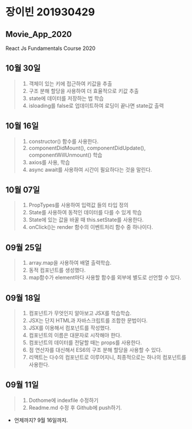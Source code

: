 # 장이빈 201930429
## Movie_App_2020
React Js Fundamentals Course 2020

## 10월 30일
> 1. 객체이 있는 키에 접근하여 키값을 추출
> 2. 구조 분해 할당을 사용하여 더 효율적으로 키값 추출
> 3. state에 데이터를 저장하는 법 학습
> 4. isloading를 false로 업데이트하여 로딩이 끝나면 state값 출력

## 10월 16일
> 1. constructor() 함수를 사용한다.
> 2. componentDidMount(), componentDidUpdate(), componentWillUnmount() 학습
> 3. axios를 사용, 학습
> 4. async await를 사용하여 시간이 필요하다는 것을 말린다.

## 10월 07일
> 1. PropTypes를 사용하여 입력값 들의 타입 정의
> 2. State를 사용하여 동적인 데이터를 다를 수 있게 학습
> 3. State에 있는 값을 바꿀 때 this.setState를 사용한다.
> 4. onClick()는 render 함수의 이벤트처리 함수 중 하나이다.

## 09월 25일
> 1. array.map을 사용하여 배열 출력학습.
> 2. 동적 컴포넌트를 생성했다.
> 3. map함수가 element마다 사용할 함수를 외부에 별도로 선언할 수 있다.

## 09월 18일
> 1. 컴포넌트가 무엇인지 알아보고 JSX를 학습학습.
> 2. JSX는 단지 HTML과 자바스크립트를 조합한 문법이다.
> 3. JSX를 이용해서 컴포넌트를 작성했다.
> 4. 컴포넌트의 이름은 대문자로 시작해야 한다.
> 5. 컴포넌트의 데이터를 전달할 때는 props를 사용한다.
> 6. 점 연산자를 대신해서 ES6의 구조 분해 할당을 사용할 수 있다.
> 7. 리액트는 다수의 컴포넌트로 이루어지니, 최종적으로는 하나의 컴포넌트를 사용한다.

## 09월 11일
> 1. Dothome에 indexfile 수정하기
> 2. Readme.md 수정 후 Github에 push하기.
* 언제까지? 9월 16일까지.